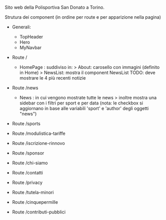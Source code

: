 Sito web della Polisportiva San Donato a Torino. 

Strutura dei component (in ordine per route e per apparizione nella pagina)


- Generali: 
    - TopHeader
    - Hero
    - MyNavbar

- Route /
    - HomePage : suddiviso in:
            > About: carosello con immagini (definito in Home)
            > NewsList: mostra il component NewsList TODO: deve mostrare le 4 più recenti notizie

- Route /news
    - News : in cui vengono mostrate tutte le news
            > inoltre mostra una sidebar con i filtri per sport e per data (nota: le checkbox si aggiornano in base alle variabili 'sport' e 'author' degli oggetti "news")

- Route /sports

- Route /modulistica-tariffe

- Route /iscrizione-rinnovo

- Route /sponsor

- Route /chi-siamo

- Route /contatti

- Route /privacy

- Route /tutela-minori

- Route /cinquepermille

- Route /contributi-pubblici

